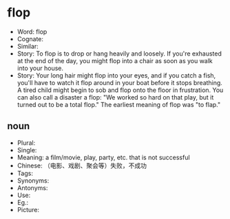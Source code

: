 # flop

- Word: flop
- Cognate: 
- Similar: 
- Story: To flop is to drop or hang heavily and loosely. If you're exhausted at the end of the day, you might flop into a chair as soon as you walk into your house.
- Story: Your long hair might flop into your eyes, and if you catch a fish, you'll have to watch it flop around in your boat before it stops breathing. A tired child might begin to sob and flop onto the floor in frustration. You can also call a disaster a flop: "We worked so hard on that play, but it turned out to be a total flop." The earliest meaning of flop was "to flap."

## noun

- Plural: 
- Single: 
- Meaning: a film/movie, play, party, etc. that is not successful
- Chinese: （电影、戏剧、聚会等）失败，不成功
- Tags: 
- Synonyms: 
- Antonyms: 
- Use: 
- Eg.: 
- Picture: 

